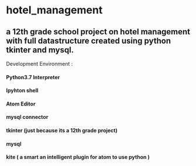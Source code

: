 # hotel_management
## a  12th grade school project on hotel management with full datastructure created using python tkinter and mysql.

Development Environment :
#### Python3.7 Interpreter 
#### Ipyhton shell 
#### Atom Editor 
#### mysql connector 
#### tkinter (just because its a 12th grade project)
#### mysql
#### kite ( a smart an intelligent plugin for atom to use python )

